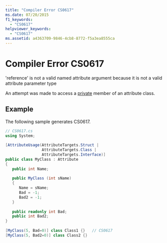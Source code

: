 ```yaml
---
title: "Compiler Error CS0617"
ms.date: 07/20/2015
f1_keywords: 
  - "CS0617"
helpviewer_keywords: 
  - "CS0617"
ms.assetid: a4363709-9846-4cb8-8772-f5a3ea8555ca
---
```

# Compiler Error CS0617
'reference' is not a valid named attribute argument because it is not a valid attribute parameter type  
  
 An attempt was made to access a [private](../language-reference/keywords/private.md) member of an attribute class.  
  
## Example  
 The following sample generates CS0617.  
  
```csharp  
// CS0617.cs  
using System;  
  
[AttributeUsage(AttributeTargets.Struct |   
                AttributeTargets.Class |  
                AttributeTargets.Interface)]  
public class MyClass : Attribute  
{  
   public int Name;  
  
   public MyClass (int sName)  
   {  
      Name = sName;  
      Bad = -1;  
      Bad2 = -1;  
   }  
  
   public readonly int Bad;  
   public int Bad2;  
}  
  
[MyClass(5, Bad=0)] class Class1 {}   // CS0617  
[MyClass(5, Bad2=0)] class Class2 {}  
```
